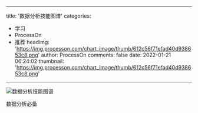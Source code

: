 
---
title: '数据分析技能图谱'
categories: 
 - 学习
 - ProcessOn
 - 推荐
headimg: 'https://img.processon.com/chart_image/thumb/612c56f71efad40d938653c8.png'
author: ProcessOn
comments: false
date: 2022-01-21 06:24:02
thumbnail: 'https://img.processon.com/chart_image/thumb/612c56f71efad40d938653c8.png'
---

<div>   
<img class="thumb" alt="数据分析技能图谱" src="https://img.processon.com/chart_image/thumb/612c56f71efad40d938653c8.png" referrerpolicy="no-referrer">
<p>数据分析必备</p>  
</div>
            